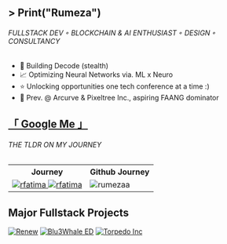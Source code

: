 ## &gt; Print("Rumeza")
<h6>FULLSTACK DEV ◦ BLOCKCHAIN & AI ENTHUSIAST ◦ DESIGN ◦ CONSULTANCY</h6>


<ul>
  <li>
    👾 Building Decode (stealth)
  </li>
  <li>
    📈 Optimizing Neural Networks via. ML x Neuro
  </li>
  <li>
    ⭐ Unlocking opportunities one tech conference at a time :)
  </li>
    <li>
    📌 Prev. @ Arcurve & Pixeltree Inc., aspiring FAANG dominator </li>
</ul>

##  <a href="https://www.google.com/search?q=Rumeza+Fatima">「 Google Me 」</a>
<h6>THE TLDR ON MY JOURNEY</h6>

<table>
  <tr>
    <th>Journey</th>
    <th>Github Journey</th>
  </tr>
  <tr>
    <td align="center"> 
      <a href="www.linkedin.com/in/ftrumeza" target="_blank">
  <img src="https://img.shields.io/badge/LinkedIn-0077B5?style=for-the-badge&logo=linkedin&logoColor=white" alt="rfatima"/>
 </a>
      <a href="https://rumezasrace.substack.com/" target="_blank">
  <img src="https://img.shields.io/badge/Substack-%23006f5c.svg?style=for-the-badge&logo=substack&logoColor=a17cf7" alt="rfatima"/>
 </a>
    </td>
    <td> <img src="https://github-readme-stats.vercel.app/api/top-langs/?username=rumezaa&layout=compact&theme=nightowl&hide_border=true&exclude_repo=the-www-blog,clean-water-foundation&langs_count=6" alt="rumezaa" /></td>
  </tr>
</table>

## Major Fullstack Projects
[![Renew](https://github-readme-stats.vercel.app/api/pin/?username=rumezaa&repo=renew&border_color=7F3FBF&bg_color=0D1117&title_color=C9D1D9&text_color=8B949E&icon_color=7F3FBF)](https://github.com/rumezaa/Renew)
[![Blu3Whale ED](https://github-readme-stats.vercel.app/api/pin/?username=rumezaa&repo=blu3whale&border_color=7F3FBF&bg_color=0D1117&title_color=C9D1D9&text_color=8B949E&icon_color=7F3FBF)](https://github.com/rumezaa/blu3whale)
[![Torpedo Inc](https://github-readme-stats.vercel.app/api/pin/?username=rumezaa&repo=jointorpedo.Inc&border_color=7F3FBF&bg_color=0D1117&title_color=C9D1D9&text_color=8B949E&icon_color=7F3FBF)](https://github.com/rumezaa/jointorpedo.Inc)




